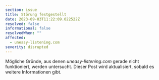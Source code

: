 ```yaml
---
section: issue
title: Störung festgestellt
date: 2023-09-03T11:22:09.022522Z
resolved: false
informational: false
resolvedWhen: ""
affected:
  - uneasy-listening.com
severity: disrupted
---
```

Mögliche Gründe, aus denen *uneasy-listening.com* gerade nicht funktioniert, werden untersucht. Dieser Post wird aktualisiert, sobald es weitere Informationen gibt.

        